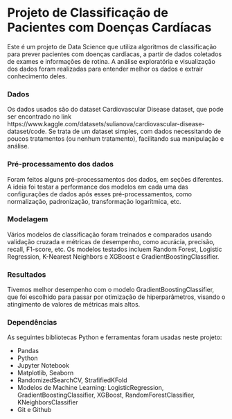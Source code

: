 <h1>Projeto de Classificação de Pacientes com Doenças Cardíacas</h1>
Este é um projeto de Data Science que utiliza algoritmos de classificação para prever pacientes com doenças cardíacas, a partir de dados coletados de exames e informações de rotina. A análise exploratória e visualização dos dados foram realizadas para entender melhor os dados e extrair conhecimento deles.

<h3>Dados</h3>
Os dados usados são do dataset Cardiovascular Disease dataset, que pode ser encontrado no link https://www.kaggle.com/datasets/sulianova/cardiovascular-disease-dataset/code. Se trata de um dataset simples, com dados necessitando de poucos tratamentos (ou nenhum tratamento), facilitando sua manipulação e análise.

<h3>Pré-processamento dos dados</h3>
Foram feitos alguns pré-processamentos dos dados, em seções diferentes. A ideia foi testar a performance dos modelos em cada uma das configurações de dados após esses pré-processamentos, como normalização, padronização, transformação logarítmica, etc.

<h3>Modelagem</h3>
Vários modelos de classificação foram treinados e comparados usando validação cruzada e métricas de desempenho, como acurácia, precisão, recall, F1-score, etc. Os modelos testados incluem Random Forest, Logistic Regression, K-Nearest Neighbors e XGBoost e GradientBoostingClassifier.

<h3>Resultados</h3>
Tivemos melhor desempenho com o modelo GradientBoostingClassifier, que foi escolhido para passar por otimização de hiperparâmetros, visando o atingimento de valores de métricas mais altos.

<h3>Dependências</h3>
As seguintes bibliotecas Python e ferramentas foram usadas neste projeto:

<ul>
  <li>Pandas</li>
  <li>Python</li>
  <li>Jupyter Notebook</li>
  <li>Matplotlib, Seaborn</li>
  <li>RandomizedSearchCV, StrafifiedKFold</li>
  <li>Modelos de Machine Learning: LogisticRegression, GradientBoostingClassifier, XGBoost, RandomForestClassifier, KNeighborsClassifier</li>
  <li>Git e Github</li>
</ul>
